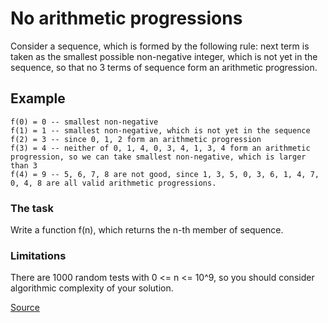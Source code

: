 # No arithmetic progressions

Consider a sequence, which is formed by the following rule: next
term is taken as the smallest possible non-negative integer, which
is not yet in the sequence, so that no 3 terms of sequence form
an arithmetic progression.

## Example
<!-- markdownlint-disable MD013 -->
```text
f(0) = 0 -- smallest non-negative
f(1) = 1 -- smallest non-negative, which is not yet in the sequence
f(2) = 3 -- since 0, 1, 2 form an arithmetic progression
f(3) = 4 -- neither of 0, 1, 4, 0, 3, 4, 1, 3, 4 form an arithmetic progression, so we can take smallest non-negative, which is larger than 3
f(4) = 9 -- 5, 6, 7, 8 are not good, since 1, 3, 5, 0, 3, 6, 1, 4, 7, 0, 4, 8 are all valid arithmetic progressions.
```
<!-- markdownlint-enable MD013 -->

### The task

Write a function f(n), which returns the n-th member of sequence.

### Limitations

There are 1000 random tests with 0 <= n <= 10^9, so you should
consider algorithmic complexity of your solution.

[Source](https://www.codewars.com/kata/5e0607115654a900140b3ce3/train/python)